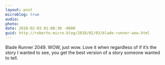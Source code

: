 ```yaml
---
layout: post
microblog: true
audio: 
photo: 
date: 2018-02-03 01:08:30 -0600
guid: http://roberto.micro.blog/2018/02/03/blade-runner-wow.html
---
```

Blade Runner 2049. WOW, just wow. Love it when regardless of if it’s the story I wanted to see, you get the best version of a story someone wanted to tell. 
